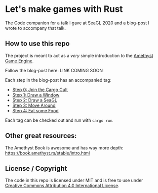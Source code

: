 # Let's make games with Rust

The Code companion for a talk I gave at SeaGL 2020 and a blog-post I wrote to accompany that talk.

## How to use this repo

The project is meant to act as a _very_ simple introduction to the [Amethyst Game Engine](https://amethyst.rs).

Follow the blog-post here: LINK COMING SOON

Each step in the blog-post has an accompanied tag:

- [Step 0: Join the Cargo Cult](https://github.com/pop/lets-make-games-with-rust/tree/step-0)
- [Step 1: Draw a Window](https://github.com/pop/lets-make-games-with-rust/tree/step-1)
- [Step 2: Draw a SeaGL](https://github.com/pop/lets-make-games-with-rust/tree/step-2)
- [Step 3: Move Around](https://github.com/pop/lets-make-games-with-rust/tree/step-3)
- [Step 4: Eat some Food](https://github.com/pop/lets-make-games-with-rust/tree/step-4)

Each tag can be checked out and run with `cargo run`.

## Other great resources:

The Amethyst Book is awesome and has way more depth: https://book.amethyst.rs/stable/intro.html


## License / Copyright

The code in this repo is licensed under MIT and is free to use under [Creative Commons Attribution 4.0 International License](http://creativecommons.org/licenses/by/4.0/).
